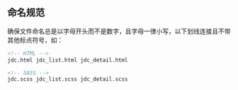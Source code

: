 ## 命名规范

确保文件命名总是以字母开头而不是数字，且字母一律小写，以下划线连接且不带其他标点符号，如：

```html
<!-- HTML -->
jdc.html jdc_list.html jdc_detail.html

<!-- SASS -->
jdc.scss jdc_list.scss jdc_detail.scss
```
